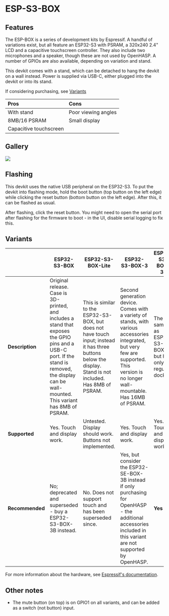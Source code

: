 # ESP-S3-BOX

## Features

The ESP-BOX is a series of development kits by Espressif. A handful of variations exist, but all feature an ESP32-S3 with PSRAM, a 320x240 2.4" LCD and a capacitive touchscreen controller. They also include two microphones and a speaker, though these are not used by OpenHASP. A number of GPIOs are also available, depending on variation and stand.

This devkit comes with a stand, which can be detached to hang the devkit on a wall instead. Power is supplied via USB-C, either plugged into the devkit or into its stand.

If considering purchasing, see [Variants](#variants)

| Pros                   | Cons
|:-----                  |:----
| With stand             | Poor viewing angles
| 8MB/16 PSRAM           | Small display
| Capacitive touchscreen |

## Gallery

<div class="row justify-content-center">
    <a href="../images/esp_box.jpg" data-toggle="lightbox" data-gallery="example-gallery" class="col-sm-4" data-title="ESP-BOX" data-footer="ESP-BOX in operation showing time, environmental data and controlling a light.">
        <img src="../images/esp_box.jpg" class="img-fluid">
    </a>
</div>

## Flashing
This devkit uses the native USB peripheral on the ESP32-S3. To put the devkit into flashing mode, hold the boot button (top button on the left edge) while clicking the reset button (bottom button on the left edge). After this, it can be flashed as usual. 

After flashing, click the reset button. You might need to open the serial port after flashing for the firmware to boot - in the UI, disable serial logging to fix this. <!-- Revisit after 0.7 is released. It seems to not be necessary on newer RC builds but I'd like someone else to verify if possible. -->

## Variants

|                 | **ESP32-S3-BOX**                                                                                                                                                                                 | **ESP32-S3-BOX-Lite**                                                                                                                                        | **ESP32-S3-BOX-3**                                                                                                                                                                      | **ESP32-S3-BOX-3B**                                      |
|-----------------|--------------------------------------------------------------------------------------------------------------------------------------------------------------------------------------------------|--------------------------------------------------------------------------------------------------------------------------------------------------------------|-----------------------------------------------------------------------------------------------------------------------------------------------------------------------------------------|----------------------------------------------------------|
| **Description** | Original release. Case is 3D-printed, and includes a stand that exposes the GPIO pins and a USB-C port. If the stand is removed, the display can be wall-mounted. This variant has 8MB of PSRAM. | This is similar to the ESP32-S3-BOX, but does not have touch input; instead it has three buttons below the display. Stand is not included. Has 8MB of PSRAM. | Second generation device. Comes with a variety of stands, with various accessories integrated, but very few are supported. This version is no longer wall-mountable. Has 16MB of PSRAM. | The same as ESP32-S3-BOX-3, but has only a regular dock. |
| **Supported**   | Yes. Touch and display work.                                                                                                                                                                     | Untested. Display should work. Buttons not implemented.                                                                                                      | Yes. Touch and display work.                                                                                                                                                            | Yes. Touch and display work.                             |
| **Recommended** | No; deprecated and superseded - buy a ESP32-S3-BOX-3B instead.                                                                                                                                   | No. Does not support touch and has been superseded since.                                                                                                    | Yes, but consider the ESP32-SE-BOX-3B instead if only purchasing for OpenHASP - the additional accessories included in this variant are not supported by OpenHASP.                      | **Yes**                                                  |

For more information about the hardware, see [Espressif's documentation](https://github.com/espressif/esp-box).

## Other notes
- The mute button (on top) is on GPIO1 on all variants, and can be added as a switch (not button) input.